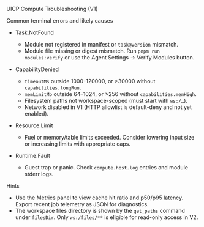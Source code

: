UICP Compute Troubleshooting (V1)

Common terminal errors and likely causes

- Task.NotFound
  - Module not registered in manifest or `task@version` mismatch.
  - Module file missing or digest mismatch. Run `pnpm run modules:verify` or use the Agent Settings → Verify Modules button.

- CapabilityDenied
  - `timeoutMs` outside 1000–120000, or >30000 without `capabilities.longRun`.
  - `memLimitMb` outside 64–1024, or >256 without `capabilities.memHigh`.
  - Filesystem paths not workspace-scoped (must start with `ws:/…`).
  - Network disabled in V1 (HTTP allowlist is default-deny and not yet enabled).

- Resource.Limit
  - Fuel or memory/table limits exceeded. Consider lowering input size or increasing limits with appropriate caps.

- Runtime.Fault
  - Guest trap or panic. Check `compute.host.log` entries and module stderr logs.

Hints

- Use the Metrics panel to view cache hit ratio and p50/p95 latency. Export recent job telemetry as JSON for diagnostics.
- The workspace files directory is shown by the `get_paths` command under `filesDir`. Only `ws:/files/**` is eligible for read-only access in V2.

